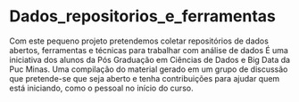 # Dados_repositorios_e_ferramentas
Com este pequeno projeto pretendemos coletar repositórios de dados abertos, ferramentas e técnicas para trabalhar com análise de dados
É uma iniciativa dos alunos da Pós Graduação em Ciências de Dados e Big Data da Puc Minas. Uma compilação do material gerado em um grupo
de discussão que pretende-se que seja aberto e tenha contribuições para ajudar quem está iniciando, como o pessoal no início do curso.
